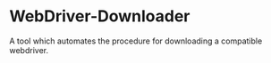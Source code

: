 # WebDriver-Downloader
A tool which automates the procedure for downloading a compatible webdriver. 
